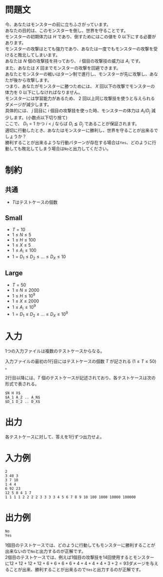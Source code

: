 # 問題文

今、あなたはモンスターの前に立ちふさがっています。  
あなたの目的は、このモンスターを倒し、世界を守ることです。  
モンスターの初期体力は $H$ であり、倒すためにはこの値を $0$ 以下にする必要があります。  
モンスターの攻撃はとても強力であり、あなたは一度でもモンスターの攻撃を受けると敗北してしまいます。  
あなたは $N$ 個の攻撃技を持っており、 $i$ 個目の攻撃技の威力は $A_i$ です。  
また、あなたは $X$ 回までモンスターの攻撃を回避できます。  
あなたとモンスターの戦いはターン制で進行し、モンスターが先に攻撃し、あなたが後から攻撃します。  
つまり、あなたがモンスターに勝つためには、 $X$ 回以下の攻撃でモンスターの体力を $0$ 以下にしなければなりません。  
モンスターには学習能力があるため、 $2$ 回以上同じ攻撃技を使うと与えられるダメージが減少します。  
具体的には、 $j$ 回目に $i$ 個目の攻撃技を使った時、モンスターの体力は $A_i/D_j$ 減少します。(小数点以下切り捨て)  
ここで、 $D_1=1$ かつ $i<j$ ならば $D_i≦D_j$ であることが保証されます。  
適切に行動したとき、あなたはモンスターに勝利し、世界を守ることが出来るでしょうか？  
勝利することが出来るような行動パターンが存在する場合は`Yes`、どのように行動しても敗北してしまう場合は`No`と出力してください。  

# 制約
## 共通
* $T$はテストケースの個数


## Small
* $T=10$
* $1\leq N\leq 5$
* $1\leq H\leq 100$
* $1\leq X\leq 5$
* $1\leq A_i\leq 100$
* $1=D_1\leq D_2\leq ...\leq D_X \leq10$
## Large
* $T=50$
* $1\leq N\leq 2000$
* $1\leq H\leq 10^9$
* $1\leq X\leq 2000$
* $1\leq A_i\leq 10^9$
* $1=D_1\leq D_2\leq ...\leq D_X \leq10^9$

# 入力
1つの入力ファイルは複数のテストケースからなる。

入力ファイルの最初の1行目にはテストケースの個数 $T$ が記される $(1 \leq T \leq 50)$ 。

2行目以降には、$T$ 個のテストケースが記述されており、各テストケースは次の形式で表される。

```
$N H X$
$A_1 A_2 .. A_N$
$D_1 D_2 .. D_X$
```

# 出力
各テストケースに対して、答えを1行ずつ出力せよ。

# 入力例
```
2
3 40 3
3 7 10
1 4 4
6 92 23
12 5 8 4 1 7
1 1 1 1 2 2 2 2 3 3 3 3 4 5 6 7 8 9 10 100 1000 10000 100000
```

# 出力例
```
No
Yes
```

$1$個目のテストケースでは、どのように行動してもモンスターに勝利することが出来ないので`No`と出力するのが正解です。  
$2$個目のテストケースでは、例えば$1$個目の攻撃技を$14$回使用するとモンスターに$12+12+12+12+6+6+6+6+4+4+4+4+3+2=93$ダメージを与えることが出来、勝利することが出来るので`Yes`と出力するのが正解です。
